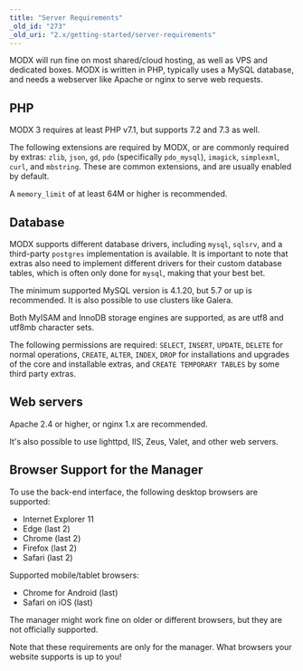 ```yaml
---
title: "Server Requirements"
_old_id: "273"
_old_uri: "2.x/getting-started/server-requirements"
---
```


MODX will run fine on most shared/cloud hosting, as well as VPS and dedicated boxes. MODX is written in PHP, typically uses a MySQL database, and needs a webserver like Apache or nginx to serve web requests. 

## PHP 

MODX 3 requires at least PHP v7.1, but supports 7.2 and 7.3 as well.

The following extensions are required by MODX, or are commonly required by extras: `zlib`, `json`, `gd`, `pdo` (specifically `pdo_mysql`), `imagick`, `simplexml`, `curl`, and `mbstring`. These are common extensions, and are usually enabled by default.

A `memory_limit` of at least 64M or higher is recommended. 

## Database

MODX supports different database drivers, including `mysql`, `sqlsrv`, and a third-party `postgres` implementation is available. It is important to note that extras also need to implement different drivers for their custom database tables, which is often only done for `mysql`, making that your best bet. 

The minimum supported MySQL version is 4.1.20, but 5.7 or up is recommended. It is also possible to use clusters like Galera. 

Both MyISAM and InnoDB storage engines are supported, as are utf8 and utf8mb character sets.

The following permissions are required: `SELECT`, `INSERT`, `UPDATE`, `DELETE` for normal operations, `CREATE`, `ALTER`, `INDEX`, `DROP` for installations and upgrades of the core and installable extras, and `CREATE TEMPORARY TABLES` by some third party extras. 

## Web servers

Apache 2.4 or higher, or nginx 1.x are recommended. 

It's also possible to use lighttpd, IIS, Zeus, Valet, and other web servers. 


## Browser Support for the Manager

To use the back-end interface, the following desktop browsers are supported:

- Internet Explorer 11
- Edge (last 2)
- Chrome (last 2)
- Firefox (last 2)
- Safari (last 2)

Supported mobile/tablet browsers:

- Chrome for Android (last)
- Safari on iOS (last)

The manager might work fine on older or different browsers, but they are not officially supported. 

Note that these requirements are only for the manager. What browsers your website supports is up to you!
